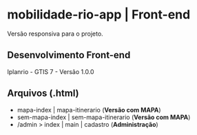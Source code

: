# mobilidade-rio-app | Front-end
Versão responsiva para o projeto. 

## Desenvolvimento Front-end
Iplanrio - GTIS 7 - Versão 1.0.0

## Arquivos (.html)
- mapa-index | mapa-itinerario (**Versão com MAPA**)
- sem-mapa-index | sem-mapa-itinerario (**Versão com MAPA**)
- /admin > index | main | cadastro (**Administração**)
